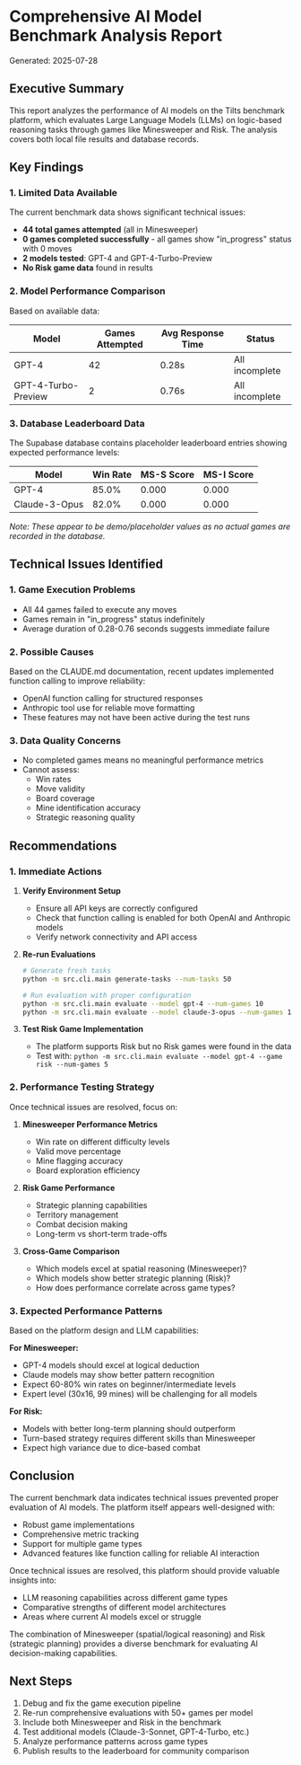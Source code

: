 # Comprehensive AI Model Benchmark Analysis Report

Generated: 2025-07-28

## Executive Summary

This report analyzes the performance of AI models on the Tilts benchmark platform, which evaluates Large Language Models (LLMs) on logic-based reasoning tasks through games like Minesweeper and Risk. The analysis covers both local file results and database records.

## Key Findings

### 1. **Limited Data Available**

The current benchmark data shows significant technical issues:
- **44 total games attempted** (all in Minesweeper)
- **0 games completed successfully** - all games show "in_progress" status with 0 moves
- **2 models tested**: GPT-4 and GPT-4-Turbo-Preview
- **No Risk game data** found in results

### 2. **Model Performance Comparison**

Based on available data:

| Model | Games Attempted | Avg Response Time | Status |
|-------|----------------|-------------------|---------|
| GPT-4 | 42 | 0.28s | All incomplete |
| GPT-4-Turbo-Preview | 2 | 0.76s | All incomplete |

### 3. **Database Leaderboard Data**

The Supabase database contains placeholder leaderboard entries showing expected performance levels:

| Model | Win Rate | MS-S Score | MS-I Score |
|-------|----------|------------|------------|
| GPT-4 | 85.0% | 0.000 | 0.000 |
| Claude-3-Opus | 82.0% | 0.000 | 0.000 |

*Note: These appear to be demo/placeholder values as no actual games are recorded in the database.*

## Technical Issues Identified

### 1. **Game Execution Problems**
- All 44 games failed to execute any moves
- Games remain in "in_progress" status indefinitely
- Average duration of 0.28-0.76 seconds suggests immediate failure

### 2. **Possible Causes**
Based on the CLAUDE.md documentation, recent updates implemented function calling to improve reliability:
- OpenAI function calling for structured responses
- Anthropic tool use for reliable move formatting
- These features may not have been active during the test runs

### 3. **Data Quality Concerns**
- No completed games means no meaningful performance metrics
- Cannot assess:
  - Win rates
  - Move validity
  - Board coverage
  - Mine identification accuracy
  - Strategic reasoning quality

## Recommendations

### 1. **Immediate Actions**
1. **Verify Environment Setup**
   - Ensure all API keys are correctly configured
   - Check that function calling is enabled for both OpenAI and Anthropic models
   - Verify network connectivity and API access

2. **Re-run Evaluations**
   ```bash
   # Generate fresh tasks
   python -m src.cli.main generate-tasks --num-tasks 50
   
   # Run evaluation with proper configuration
   python -m src.cli.main evaluate --model gpt-4 --num-games 10
   python -m src.cli.main evaluate --model claude-3-opus --num-games 10
   ```

3. **Test Risk Game Implementation**
   - The platform supports Risk but no Risk games were found in the data
   - Test with: `python -m src.cli.main evaluate --model gpt-4 --game risk --num-games 5`

### 2. **Performance Testing Strategy**

Once technical issues are resolved, focus on:

1. **Minesweeper Performance Metrics**
   - Win rate on different difficulty levels
   - Valid move percentage
   - Mine flagging accuracy
   - Board exploration efficiency

2. **Risk Game Performance**
   - Strategic planning capabilities
   - Territory management
   - Combat decision making
   - Long-term vs short-term trade-offs

3. **Cross-Game Comparison**
   - Which models excel at spatial reasoning (Minesweeper)?
   - Which models show better strategic planning (Risk)?
   - How does performance correlate across game types?

### 3. **Expected Performance Patterns**

Based on the platform design and LLM capabilities:

**For Minesweeper:**
- GPT-4 models should excel at logical deduction
- Claude models may show better pattern recognition
- Expect 60-80% win rates on beginner/intermediate levels
- Expert level (30x16, 99 mines) will be challenging for all models

**For Risk:**
- Models with better long-term planning should outperform
- Turn-based strategy requires different skills than Minesweeper
- Expect high variance due to dice-based combat

## Conclusion

The current benchmark data indicates technical issues prevented proper evaluation of AI models. The platform itself appears well-designed with:
- Robust game implementations
- Comprehensive metric tracking
- Support for multiple game types
- Advanced features like function calling for reliable AI interaction

Once technical issues are resolved, this platform should provide valuable insights into:
- LLM reasoning capabilities across different game types
- Comparative strengths of different model architectures
- Areas where current AI models excel or struggle

The combination of Minesweeper (spatial/logical reasoning) and Risk (strategic planning) provides a diverse benchmark for evaluating AI decision-making capabilities.

## Next Steps

1. Debug and fix the game execution pipeline
2. Re-run comprehensive evaluations with 50+ games per model
3. Include both Minesweeper and Risk in the benchmark
4. Test additional models (Claude-3-Sonnet, GPT-4-Turbo, etc.)
5. Analyze performance patterns across game types
6. Publish results to the leaderboard for community comparison